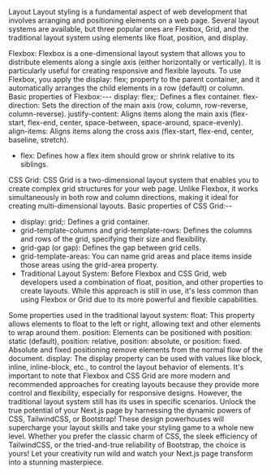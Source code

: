 Layout
Layout styling is a fundamental aspect of web development that involves arranging and positioning elements on a web page. Several layout systems are available, but three popular ones are Flexbox, Grid, and the traditional layout system using elements like float, position, and display.


Flexbox: Flexbox is a one-dimensional layout system that allows you to distribute elements along a single axis (either horizontally or vertically). It is particularly useful for creating responsive and flexible layouts. To use Flexbox, you apply the display: flex; property to the parent container, and it automatically arranges the child elements in a row (default) or column.
Basic properties of Flexbox:---
display: flex;: Defines a flex container.
flex-direction: Sets the direction of the main axis (row, column, row-reverse, column-reverse).
justify-content: Aligns items along the main axis (flex-start, flex-end, center, space-between, space-around, space-evenly).
align-items: Aligns items along the cross axis (flex-start, flex-end, center, baseline, stretch).
* flex: Defines how a flex item should grow or shrink relative to its siblings.



CSS Grid: CSS Grid is a two-dimensional layout system that enables you to create complex grid structures for your web page. Unlike Flexbox, it works simultaneously in both row and column directions, making it ideal for creating multi-dimensional layouts.
Basic properties of CSS Grid:--
* display: grid;: Defines a grid container.
* grid-template-columns and grid-template-rows: Defines the columns and rows of the grid, specifying their size and flexibility.
* grid-gap (or gap): Defines the gap between grid cells.
* grid-template-areas: You can name grid areas and place items inside those areas using the grid-area property.
* Traditional Layout System: Before Flexbox and CSS Grid, web developers used a combination of float, position, and other properties to create layouts. While this approach is still in use, it's less common than using Flexbox or Grid due to its more powerful and flexible capabilities.

Some properties used in the traditional layout system:
float: This property allows elements to float to the left or right, allowing text and other elements to wrap around them.
position: Elements can be positioned with position: static (default), position: relative, position: absolute, or position: fixed. Absolute and fixed positioning remove elements from the normal flow of the document.
display: The display property can be used with values like block, inline, inline-block, etc., to control the layout behavior of elements.
It's important to note that Flexbox and CSS Grid are more modern and recommended approaches for creating layouts because they provide more control and flexibility, especially for responsive designs. However, the traditional layout system still has its uses in specific scenarios.
Unlock the true potential of your Next.js page by harnessing the dynamic powers of CSS, TailwindCSS, or Bootstrap! These design powerhouses will supercharge your layout skills and take your styling game to a whole new level. Whether you prefer the classic charm of CSS, the sleek efficiency of TailwindCSS, or the tried-and-true reliability of Bootstrap, the choice is yours! Let your creativity run wild and watch your Next.js page transform into a stunning masterpiece.